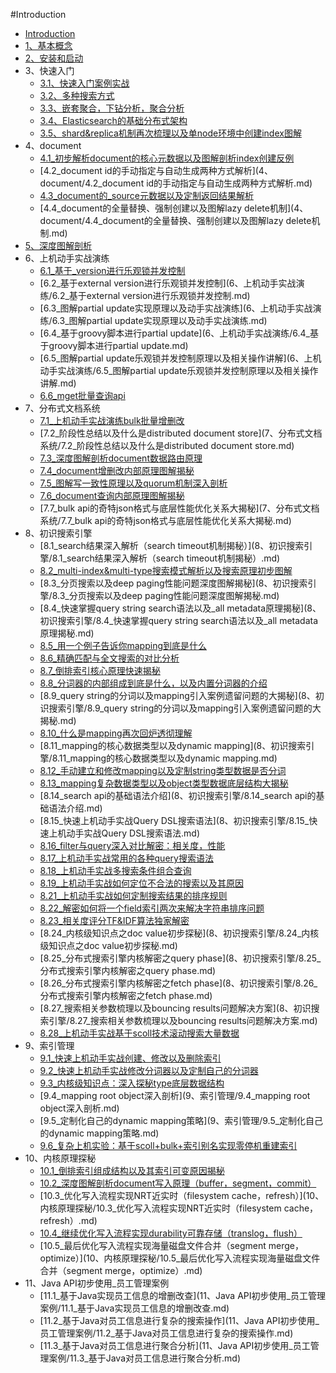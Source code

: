 #Introduction


* [Introduction](README.md)
* [1、基本概念](1、基本概念.md)
* [2、安装和启动](2、安装和启动.md)
* 3、快速入门
    * [3.1、快速入门案例实战](3、快速入门/3、快速入门案例实战.md)
    * [3.2、多种搜索方式](3、快速入门/3.2、多种搜索方式.md)
    * [3.3、嵌套聚合，下钻分析，聚合分析](3、快速入门/3.3、嵌套聚合，下钻分析，聚合分析.md)
    * [3.4、Elasticsearch的基础分布式架构](3、快速入门/3.4、Elasticsearch的基础分布式架构.md)
    * [3.5、shard&replica机制再次梳理以及单node环境中创建index图解](3、快速入门/3.5、shard&replica机制再次梳理以及单node环境中创建index图解.md)
* 4、document
    * [4.1_初步解析document的核心元数据以及图解剖析index创建反例](4、document/4.1_初步解析document的核心元数据以及图解剖析index创建反例.md)
    * [4.2_document id的手动指定与自动生成两种方式解析](4、document/4.2_document id的手动指定与自动生成两种方式解析.md)
    * [4.3_document的_source元数据以及定制返回结果解析](4、document/4.3_document的_source元数据以及定制返回结果解析.md)
    * [4.4_document的全量替换、强制创建以及图解lazy delete机制](4、document/4.4_document的全量替换、强制创建以及图解lazy delete机制.md)
* [5、深度图解剖析](5、深度图解剖析.md)
* 6、上机动手实战演练
    * [6.1_基于_version进行乐观锁并发控制](6、上机动手实战演练/6.1_基于_version进行乐观锁并发控制.md)
    * [6.2_基于external version进行乐观锁并发控制](6、上机动手实战演练/6.2_基于external version进行乐观锁并发控制.md)
    * [6.3_图解partial update实现原理以及动手实战演练](6、上机动手实战演练/6.3_图解partial update实现原理以及动手实战演练.md)
    * [6.4_基于groovy脚本进行partial update](6、上机动手实战演练/6.4_基于groovy脚本进行partial update.md)
    * [6.5_图解partial update乐观锁并发控制原理以及相关操作讲解](6、上机动手实战演练/6.5_图解partial update乐观锁并发控制原理以及相关操作讲解.md)
    * [6.6_mget批量查询api](6、上机动手实战演练/6.6_mget批量查询api.md)
* 7、分布式文档系统
    * [7.1_上机动手实战演练bulk批量增删改](7、分布式文档系统/7.1_上机动手实战演练bulk批量增删改.md)
    * [7.2_阶段性总结以及什么是distributed document store](7、分布式文档系统/7.2_阶段性总结以及什么是distributed document store.md)
    * [7.3_深度图解剖析document数据路由原理](7、分布式文档系统/7.3_深度图解剖析document数据路由原理.md)
    * [7.4_document增删改内部原理图解揭秘](7、分布式文档系统/7.4_document增删改内部原理图解揭秘.md)
    * [7.5_图解写一致性原理以及quorum机制深入剖析](7、分布式文档系统/7.5_图解写一致性原理以及quorum机制深入剖析.md)
    * [7.6_document查询内部原理图解揭秘](7、分布式文档系统/7.6_document查询内部原理图解揭秘.md)
    * [7.7_bulk api的奇特json格式与底层性能优化关系大揭秘](7、分布式文档系统/7.7_bulk api的奇特json格式与底层性能优化关系大揭秘.md)
* 8、初识搜索引擎
    * [8.1_search结果深入解析（search timeout机制揭秘）](8、初识搜索引擎/8.1_search结果深入解析（search timeout机制揭秘）.md)
    * [8.2_multi-index&multi-type搜索模式解析以及搜索原理初步图解](8、初识搜索引擎/8.2_multi-index&multi-type搜索模式解析以及搜索原理初步图解.md)
    * [8.3_分页搜索以及deep paging性能问题深度图解揭秘](8、初识搜索引擎/8.3_分页搜索以及deep paging性能问题深度图解揭秘.md)
    * [8.4_快速掌握query string search语法以及_all metadata原理揭秘](8、初识搜索引擎/8.4_快速掌握query string search语法以及_all metadata原理揭秘.md)
    * [8.5_用一个例子告诉你mapping到底是什么](8、初识搜索引擎/8.5_用一个例子告诉你mapping到底是什么.md)
    * [8.6_精确匹配与全文搜索的对比分析](8、初识搜索引擎/8.6_精确匹配与全文搜索的对比分析.md)
    * [8.7_倒排索引核心原理快速揭秘](8、初识搜索引擎/8.7_倒排索引核心原理快速揭秘.md)
    * [8.8_分词器的内部组成到底是什么，以及内置分词器的介绍](8、初识搜索引擎/8.8_分词器的内部组成到底是什么，以及内置分词器的介绍.md)
    * [8.9_query string的分词以及mapping引入案例遗留问题的大揭秘](8、初识搜索引擎/8.9_query string的分词以及mapping引入案例遗留问题的大揭秘.md)
    * [8.10_什么是mapping再次回炉透彻理解](8、初识搜索引擎/8.10_什么是mapping再次回炉透彻理解.md)
    * [8.11_mapping的核心数据类型以及dynamic mapping](8、初识搜索引擎/8.11_mapping的核心数据类型以及dynamic mapping.md)
    * [8.12_手动建立和修改mapping以及定制string类型数据是否分词](8、初识搜索引擎/8.12_手动建立和修改mapping以及定制string类型数据是否分词.md)
    * [8.13_mapping复杂数据类型以及object类型数据底层结构大揭秘](8、初识搜索引擎/8.13_mapping复杂数据类型以及object类型数据底层结构大揭秘.md)
    * [8.14_search api的基础语法介绍](8、初识搜索引擎/8.14_search api的基础语法介绍.md)
    * [8.15_快速上机动手实战Query DSL搜索语法](8、初识搜索引擎/8.15_快速上机动手实战Query DSL搜索语法.md)
    * [8.16_filter与query深入对比解密：相关度，性能](8、初识搜索引擎/8.16_filter与query深入对比解密：相关度，性能.md)
    * [8.17_上机动手实战常用的各种query搜索语法](8、初识搜索引擎/8.17_上机动手实战常用的各种query搜索语法.md)
    * [8.18_上机动手实战多搜索条件组合查询](8、初识搜索引擎/8.18_上机动手实战多搜索条件组合查询.md)
    * [8.19_上机动手实战如何定位不合法的搜索以及其原因](8、初识搜索引擎/8.19_上机动手实战如何定位不合法的搜索以及其原因.md)
    * [8.21_上机动手实战如何定制搜索结果的排序规则](8、初识搜素引擎/8.21_上机动手实战如何定制搜索结果的排序规则.md)
    * [8.22_解密如何将一个field索引两次来解决字符串排序问题](8、初识搜索引擎/8.22_解密如何将一个field索引两次来解决字符串排序问题.md)
    * [8.23_相关度评分TF&IDF算法独家解密](8、初识搜索引擎/8.23_相关度评分TF&IDF算法独家解密.md)
    * [8.24_内核级知识点之doc value初步探秘](8、初识搜索引擎/8.24_内核级知识点之doc value初步探秘.md)
    * [8.25_分布式搜索引擎内核解密之query phase](8、初识搜索引擎/8.25_分布式搜索引擎内核解密之query phase.md)
    * [8.26_分布式搜索引擎内核解密之fetch phase](8、初识搜索引擎/8.26_分布式搜索引擎内核解密之fetch phase.md)
    * [8.27_搜索相关参数梳理以及bouncing results问题解决方案](8、初识搜索引擎/8.27_搜索相关参数梳理以及bouncing results问题解决方案.md)
    * [8.28_上机动手实战基于scoll技术滚动搜索大量数据](8、初识搜索引擎/8.28_上机动手实战基于scoll技术滚动搜索大量数据.md)
* 9、索引管理
    * [9.1_快速上机动手实战创建、修改以及删除索引](9、索引管理/9.1_快速上机动手实战创建、修改以及删除索引.md)
    * [9.2_快速上机动手实战修改分词器以及定制自己的分词器](9、索引管理/9.2_快速上机动手实战修改分词器以及定制自己的分词器.md)
    * [9.3_内核级知识点：深入探秘type底层数据结构](9、索引管理/9.3_内核级知识点：深入探秘type底层数据结构.md)
    * [9.4_mapping root object深入剖析](9、索引管理/9.4_mapping root object深入剖析.md)
    * [9.5_定制化自己的dynamic mapping策略](9、索引管理/9.5_定制化自己的dynamic mapping策略.md)
    * [9.6_复杂上机实验：基于scoll+bulk+索引别名实现零停机重建索引](9、索引管理/9.6_复杂上机实验：基于scoll+bulk+索引别名实现零停机重建索引.md)
* 10、内核原理探秘
    * [10.1_倒排索引组成结构以及其索引可变原因揭秘](10、内核原理探秘/10.1_倒排索引组成结构以及其索引可变原因揭秘.md)
    * [10.2_深度图解剖析document写入原理（buffer，segment，commit）](10、内核原理探秘/10.2_深度图解剖析document写入原理（buffer，segment，commit）.md)
    * [10.3_优化写入流程实现NRT近实时（filesystem cache，refresh）](10、内核原理探秘/10.3_优化写入流程实现NRT近实时（filesystem cache，refresh）.md)
    * [10.4_继续优化写入流程实现durability可靠存储（translog，flush）](10、内核原理探秘/10.4_继续优化写入流程实现durability可靠存储（translog，flush）.md)
    * [10.5_最后优化写入流程实现海量磁盘文件合并（segment merge，optimize）](10、内核原理探秘/10.5_最后优化写入流程实现海量磁盘文件合并（segment merge，optimize）.md)
* 11、Java API初步使用_员工管理案例
    * [11.1_基于Java实现员工信息的增删改查](11、Java API初步使用_员工管理案例/11.1_基于Java实现员工信息的增删改查.md)
    * [11.2_基于Java对员工信息进行复杂的搜索操作](11、Java API初步使用_员工管理案例/11.2_基于Java对员工信息进行复杂的搜索操作.md)
    * [11.3_基于Java对员工信息进行聚合分析](11、Java API初步使用_员工管理案例/11.3_基于Java对员工信息进行聚合分析.md)
